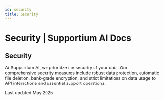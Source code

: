 ```yaml
---
id: security
title: Security
---
```


# Security | Supportium AI Docs

## Security

At Supportium AI, we prioritize the security of your data. Our comprehensive security measures include robust data protection, automatic file deletion, bank-grade encryption, and strict limitations on data usage to API interactions and essential support operations.

Last updated May 2025
